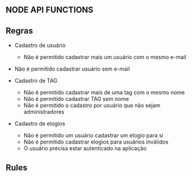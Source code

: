 ## NODE API FUNCTIONS


## Regras

- Cadastro de usuário
    - Não é permitido cadastrar mais um usuário com o mesmo e-mail
- Não é permitido cadastrar usuário sem e-mail

- Cadastro de TAG
    - Não é permitido cadastrar mais de uma tag com o mesmo nome
    - Não é permitido cadastrar TAG sem nome
    - Não é permitido o cadastro por usuário que não sejam administradores

- Cadastro de elogios
    - Não é permitido um usuário cadastrar um elogio para si
    - Não é permitido cadastrar elogios para usuários inválidos
    - O usuário precisa estar autenticado na aplicação


## Rules


